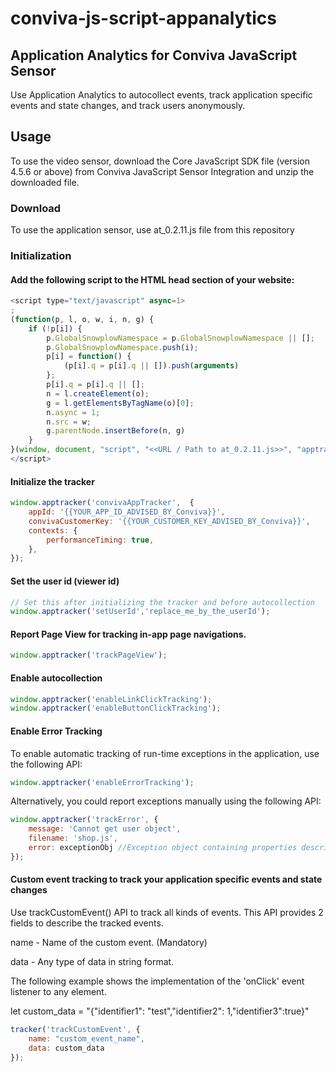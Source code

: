 # conviva-js-script-appanalytics
## Application Analytics for Conviva JavaScript Sensor
Use Application Analytics to autocollect events, track application specific events and state changes, and track users anonymously.

## Usage
To use the video sensor, download the Core JavaScript SDK file (version 4.5.6 or above) from Conviva JavaScript Sensor Integration and unzip the downloaded file.

### Download
To use the application sensor, use at_0.2.11.js file from this repository

### Initialization

#### Add the following script to the HTML head section of your website:
```js
<script type="text/javascript" async=1>
;
(function(p, l, o, w, i, n, g) {
    if (!p[i]) {
        p.GlobalSnowplowNamespace = p.GlobalSnowplowNamespace || [];
        p.GlobalSnowplowNamespace.push(i);
        p[i] = function() {
            (p[i].q = p[i].q || []).push(arguments)
        };
        p[i].q = p[i].q || [];
        n = l.createElement(o);
        g = l.getElementsByTagName(o)[0];
        n.async = 1;
        n.src = w;
        g.parentNode.insertBefore(n, g)
    }
}(window, document, "script", "<<URL / Path to at_0.2.11.js>>", "apptracker"));
</script>
```
#### Initialize the tracker
```js
window.apptracker('convivaAppTracker',  {
    appId: '{{YOUR_APP_ID_ADVISED_BY_Conviva}}',
    convivaCustomerKey: '{{YOUR_CUSTOMER_KEY_ADVISED_BY_Conviva}}',
    contexts: {
        performanceTiming: true,
    },
});
```    
#### Set the user id (viewer id)
```js
// Set this after initializing the tracker and before autocollection
window.apptracker('setUserId','replace_me_by_the_userId');
```

#### Report Page View for tracking in-app page navigations.
```js
window.apptracker('trackPageView');
```

#### Enable autocollection
```js
window.apptracker('enableLinkClickTracking');
window.apptracker('enableButtonClickTracking');
```
#### Enable Error Tracking
To enable automatic tracking of run-time exceptions in the application, use the following API:
```js
window.apptracker('enableErrorTracking');
```
Alternatively, you could report exceptions manually using the following API:

```js
window.apptracker('trackError', {
    message: 'Cannot get user object',
    filename: 'shop.js',
    error: exceptionObj //Exception object containing properties describing the exception.
});
```

#### Custom event tracking to track your application specific events and state changes
Use trackCustomEvent() API to track all kinds of events. This API provides 2 fields to describe the tracked events.

name - Name of the custom event. (Mandatory)

data - Any type of data in string format.

The following example shows the implementation of the 'onClick' event listener to any element.

let custom_data = "{\"identifier1\": \"test\",\"identifier2\": 1,\"identifier3\":true}"
```js
tracker('trackCustomEvent', {
    name: "custom_event_name",
    data: custom_data
});
```

